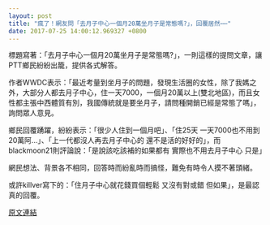 ```yaml
---
layout: post
title: "瘋了！網友問「去月子中心一個月20萬坐月子是常態嗎?」，回覆居然⋯⋯"
date: 2017-07-25 14:00:12.969327 +0800
---
```


標題寫著：「去月子中心一個月20萬坐月子是常態嗎?」，一則這樣的提問文章，讓PTT鄉民紛紛出籠，提供各式解答。

作者WWDC表示：「最近考量到坐月子的問題，發現生活圈的女性，除了我媽之外，大部分人都去月子中心，住一天7000，一個月20萬以上(雙北地區)，而且女性都主張中西體質有別，我國傳統就是要坐月子，請問種開銷已經是常態了嗎」，詢問眾人意見。

鄉民回覆踴躍，紛紛表示：「很少人住到一個月吧」、「住25天 一天7000也不用到20萬阿...」、「上一代都沒人再去月子中心的 還不是活的好好的」，而blackmoon21則評論說：「是說該吃該補的如果都有 實際也不用去月子中心 只是」

網民想法、背景各不相同，回答時而紛亂時而搞怪，難免有時令人摸不著頭緒。

或許killver寫下的：「住月子中心就花錢買個輕鬆 又沒有對或錯 但如果」，是最認真的回覆。

<a href = "https://www.ptt.cc/bbs/Gossiping/M.1500947745.A.21F.html">原文連結</a>

